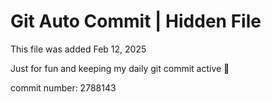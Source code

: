 # Git Auto Commit | Hidden File

This file was added Feb 12, 2025

Just for fun and keeping my daily git commit active 🤪

commit number: 2788143
